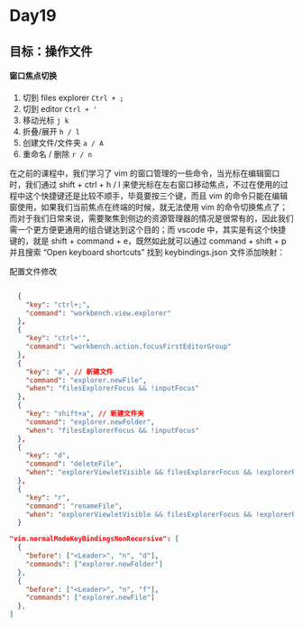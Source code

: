 # Day19

## 目标：操作文件

#### 窗口焦点切换

1. 切到 files explorer `Ctrl + ;`
2. 切到 editor `Ctrl + '`
3. 移动光标 `j k`
4. 折叠/展开 `h / l`
5. 创建文件/文件夹 `a / A`
6. 重命名 / 删除 `r / n`

在之前的课程中，我们学习了 vim 的窗口管理的一些命令，当光标在编辑窗口时，我们通过 shift + ctrl + h / l 来使光标在左右窗口移动焦点，不过在使用的过程中这个快捷键还是比较不顺手，毕竟要按三个键，而且 vim 的命令只能在编辑窗使用，如果我们当前焦点在终端的时候，就无法使用 vim 的命令切换焦点了；而对于我们日常来说，需要聚焦到侧边的资源管理器的情况是很常有的，因此我们需一个更方便更通用的组合键达到这个目的；而 vscode 中，其实是有这个快捷键的，就是 shift + command + e，既然如此就可以通过 command + shift + p 并且搜索 “Open keyboard shortcuts” 找到 keybindings.json 文件添加映射：

配置文件修改

```json

  {
    "key": "ctrl+;",
    "command": "workbench.view.explorer"
  },
  {
    "key": "ctrl+'",
    "command": "workbench.action.focusFirstEditorGroup"
  },
  {
    "key": "a", // 新建文件
    "command": "explorer.newFile",
    "when": "filesExplorerFocus && !inputFocus"
  },
  {
    "key": "shift+a", // 新建文件夹
    "command": "explorer.newFolder",
    "when": "filesExplorerFocus && !inputFocus"
  },
  {
    "key": "d",
    "command": "deleteFile",
    "when": "explorerViewletVisible && filesExplorerFocus && !explorerResourceReadonly && !inputFocus"
  },
  {
    "key": "r",
    "command": "renameFile",
    "when": "explorerViewletVisible && filesExplorerFocus && !explorerResourceIsRoot && !explorerResourceReadonly && !inputFocus"
  }

```

```json
"vim.normalModeKeyBindingsNonRecursive": [
  {
    "before": ["<Leader>", "n", "d"],
    "commands": ["explorer.newFolder"]
  },
  {
    "before": ["<Leader>", "n", "f"],
    "commands": ["explorer.newFile"]
  },
]
```
